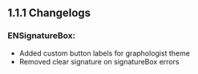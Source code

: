 ## 1.1.1 Changelogs

### ENSignatureBox:

- Added custom button labels for graphologist theme
- Removed clear signature on signatureBox errors
